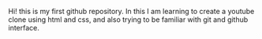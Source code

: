 Hi! this is my first github repository. In this I am learning to create a youtube clone using html and css, and also trying to be familiar with git and github interface.
